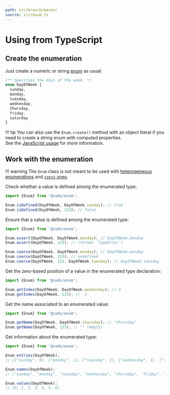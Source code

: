 ```yaml
---
path: src/branch/master
source: src/enum.ts
---
```


# Using from TypeScript

## Create the enumeration
Just create a numeric or string [enum](https://www.typescriptlang.org/docs/handbook/enums.html) as usual:

```typescript
/** Specifies the days of the week. */
enum DayOfWeek {
  sunday,
  monday,
  tuesday,
  wednesday,
  thursday,
  friday,
  saturday
}
```

!!! tip
    You can also use the `Enum.create()` method with an object literal if you need to create a string enum with computed properties.  
    See the [JavaScript usage](javascript.md) for more information.

## Work with the enumeration

!!! warning
    The `Enum` class is not meant to be used with [heterogeneous enumerations](https://www.typescriptlang.org/docs/handbook/enums.html#heterogeneous-enums) and [`const` ones](https://www.typescriptlang.org/docs/handbook/enums.html#const-enums).

Check whether a value is defined among the enumerated type:

```typescript
import {Enum} from '@cedx/enum';

Enum.isDefined(DayOfWeek, DayOfWeek.sunday); // true
Enum.isDefined(DayOfWeek, 123); // false
```

Ensure that a value is defined among the enumerated type:

```typescript
import {Enum} from '@cedx/enum';

Enum.assert(DayOfWeek, DayOfWeek.monday); // DayOfWeek.monday
Enum.assert(DayOfWeek, 123); // (throws `TypeError`)

Enum.coerce(DayOfWeek, DayOfWeek.monday); // DayOfWeek.monday
Enum.coerce(DayOfWeek, 123); // undefined
Enum.coerce(DayOfWeek, 123, DayOfWeek.tuesday); // DayOfWeek.tuesday
```

Get the zero-based position of a value in the enumerated type declaration:

```typescript
import {Enum} from '@cedx/enum';

Enum.getIndex(DayOfWeek, DayOfWeek.wednesday); // 3
Enum.getIndex(DayOfWeek, 123); // -1
```

Get the name associated to an enumerated value:

```typescript
import {Enum} from '@cedx/enum';

Enum.getName(DayOfWeek, DayOfWeek.thursday); // "thursday"
Enum.getName(DayOfWeek, 123); // "" (empty)
```

Get information about the enumerated type:

```typescript
import {Enum} from '@cedx/enum';

Enum.entries(DayOfWeek);
// [["sunday", 0], ["monday", 1], ["tuesday", 2], ["wednesday", 3], ["thursday", 4], ["friday", 5], ["saturday", 6]]

Enum.names(DayOfWeek);
// ["sunday", "monday", "tuesday", "wednesday", "thursday", "friday", "saturday"]

Enum.values(DayOfWeek);
// [0, 1, 2, 3, 4, 5, 6]
```
